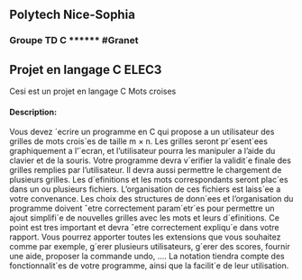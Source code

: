 ## Polytech Nice-Sophia
### Groupe TD C ****** #Granet
## Projet en langage C ELEC3 
Cesi est un projet en langage C  Mots croises
#### Description:
Vous devez ´ecrire un programme en C qui propose a un utilisateur des grilles de mots
crois´es de taille m × n. Les grilles seront pr´esent´ees graphiquement a l’´ecran, et l’utilisateur
pourra les manipuler a l’aide du clavier et de la souris.
Votre programme devra v´erifier la validit´e finale des grilles remplies par l’utilisateur. Il
devra aussi permettre le chargement de plusieurs grilles.
Les d´efinitions et les mots correspondants seront plac´es dans un ou plusieurs fichiers.
L’organisation de ces fichiers est laiss´ee a votre convenance.
Les choix des structures de donn´ees et l’organisation du programme doivent ˆetre correctement param´etr´es pour permettre un ajout simplifi´e de nouvelles grilles avec les mots et
leurs d´efinitions. Ce point est tres important et devra ˆetre correctement expliqu´e dans votre
rapport.
Vous pourrez apporter toutes les extensions que vous souhaitez comme par exemple, g´erer
plusieurs utilisateurs, g´erer des scores, fournir une aide, proposer la commande undo, .... La
notation tiendra compte des fonctionnalit´es de votre programme, ainsi que la facilit´e de leur
utilisation.

